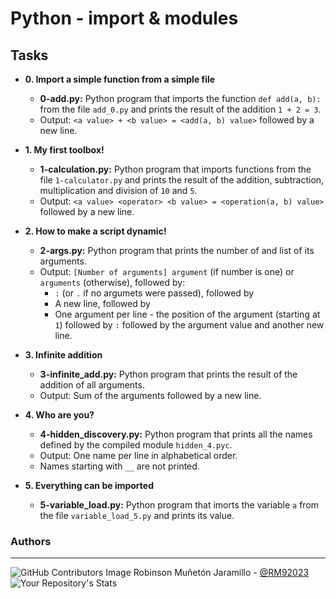 # Python - import & modules

## Tasks

* **0. Import a simple function from a simple file**
  * **0-add.py:** Python program that imports the function
  `def add(a, b):` from the file `add_0.py` and prints the
  result of the addition `1 + 2 = 3`.
  * Output: `<a value> + <b value> = <add(a, b) value>` followed by a new line.

* **1. My first toolbox!**
  * **1-calculation.py:** Python program that imports functions
  from the file `1-calculator.py` and prints the result
  of the addition, subtraction, multiplication and division of `10` and `5`.
  * Output: `<a value> <operator> <b value> = <operation(a, b) value>` followed by a new line.

* **2. How to make a script dynamic!**
  * **2-args.py:** Python program that prints the number of
  and list of its arguments.
  * Output: `[Number of arguments] argument` (if number is one) or `arguments` (otherwise), followed by:
    * `:` (or `.` if no argumets were passed), followed by
    * A new line, followed by
    * One argument per line - the position of the argument (starting at `1`) followed by `:` followed by the argument value and another new line.

* **3. Infinite addition**
  * **3-infinite_add.py:** Python program that prints the result of the
  addition of all arguments.
  * Output: Sum of the arguments followed by a new line.

* **4. Who are you?**
  * **4-hidden_discovery.py:** Python program that prints all the
  names defined by the compiled module `hidden_4.pyc`.
  * Output: One name per line in alphabetical order.
  * Names starting with `__` are not printed.

* **5. Everything can be imported**
  * **5-variable_load.py:** Python program that imorts the
  variable `a` from the file `variable_load_5.py` and prints its value.


### **Authors**
--- 

![GitHub Contributors Image](https://contrib.rocks/image?repo=RM92023/holbertonschool-low_level_programming)
Robinson Muñetón Jaramillo - <a href="https://github.com/RM92023" target="_blank"> @RM92023</a> ![Your Repository's Stats](https://github-readme-stats.vercel.app/api?username=RM92023&show_icons=true)
